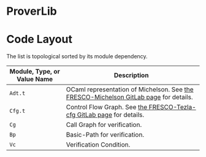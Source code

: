 # ProverLib

# Code Layout
The list is topological sorted by its module dependency.

| Module, Type, or Value Name   | Description |
| -------------------------     | ------------|
| `Adt.t`                       | OCaml representation of Michelson. See [the FRESCO-Michelson GitLab page](https://gitlab.com/releaselab/fresco/michelson/-/blob/51cbabede80dcfe77cf960828c9a359e4ae81943/src/lib/adt.mli) for details. |
| `Cfg.t`                       | Control Flow Graph. See [the FRESCO-Tezla-cfg GitLab page](https://gitlab.com/releaselab/fresco/tezla-cfg/-/blob/cb75e7bb56ecba46e3007c7937040a605b288b08/src/lib/flow_graph.ml#L100) for details. |
| `Cg`                          | Call Graph for verification. |
| `Bp`                          | Basic-Path for verification. |
| `Vc`                          | Verification Condition. |
